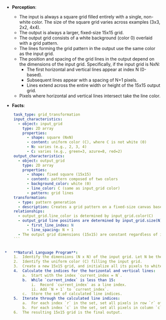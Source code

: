 *   **Perception**:
    *   The input is always a square grid filled entirely with a single, non-white color. The size of the square grid varies across examples (3x3, 2x2, 4x4).
    *   The output is always a larger, fixed-size 15x15 grid.
    *   The output grid consists of a white background (color 0) overlaid with a grid pattern.
    *   The lines forming the grid pattern in the output use the same color as the input grid.
    *   The position and spacing of the grid lines in the output depend on the dimensions of the input grid. Specifically, if the input grid is NxN:
        *   The first horizontal and vertical lines appear at index N (0-based).
        *   Subsequent lines appear with a spacing of N+1 pixels.
        *   Lines extend across the entire width or height of the 15x15 output grid.
    *   Pixels where horizontal and vertical lines intersect take the line color.

*   **Facts**:
    
```yaml
    task_type: grid_transformation
    input_characteristics:
      - object: input_grid
        type: 2D array
        properties:
          - shape: square (NxN)
          - content: uniform color (C), where C is not white (0)
          - N: varies (e.g., 2, 3, 4)
          - C: varies (e.g., green=3, azure=8, red=2)
    output_characteristics:
      - object: output_grid
        type: 2D array
        properties:
          - shape: fixed square (15x15)
          - content: pattern composed of two colors
          - background_color: white (0)
          - line_color: C (same as input_grid color)
          - pattern: grid lines
    transformation:
      - type: pattern generation
      - description: Creates a grid pattern on a fixed-size canvas based on input properties.
    relationships:
      - output_grid.line_color is determined by input_grid.color(C)
      - output_grid line positions are determined by input_grid.size(N):
          - first_line_index: N
          - line_spacing: N + 1
      - The output grid dimensions (15x15) are constant regardless of input size.
    ```


*   **Natural Language Program**:
    1.  Identify the dimensions (N x N) of the input grid. Let N be the width/height.
    2.  Identify the uniform color (C) filling the input grid.
    3.  Create a new 15x15 grid, and initialize all its pixels to white (color 0). This will be the output grid.
    4.  Calculate the indices for the horizontal and vertical lines:
        a.  Start with the index `current_index = N`.
        b.  While `current_index` is less than 15:
            i.  Record `current_index` as a line index.
            ii. Add `N + 1` to `current_index`.
        c.  Store the set of calculated line indices.
    5.  Iterate through the calculated line indices:
        a.  For each index `r` in the set, set all pixels in row `r` of the output grid to color C.
        b.  For each index `c` in the set, set all pixels in column `c` of the output grid to color C.
    6.  The resulting 15x15 grid is the final output.